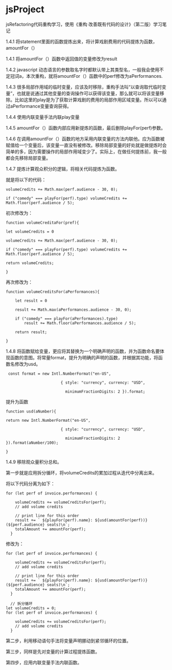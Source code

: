 # jsProject
jsRefactoring代码重构学习，使用《重构 改善既有代码的设计》（第二版）学习笔记

1.4.1 将statement里面的函数提炼出来，将计算戏剧费用的代码提炼为函数，amountFor（）

1.4.1 将amountFor（）函数中返回值的变量修改为result

1.4.2 javascript 动态语言的参数取名字时都默认带上其类型名，一般我会使用不定冠词a，本次重构，就将amountFor（）函数中的perf修改为aPerformances.

1.4.3 很多局部作用域的临时变量，应该及时移除，重构手法叫“以查询取代临时变量”，也就是说通过其他变量的查询操作可以获得该变量，那么就可以将该变量移除。比如这里的play是为了获取计算戏剧的费用的局部作用区域变量。所以可以通过aPerformance变量查询获得。

1.4.4 使用内联变量手法内联play变量

1.4.5 amountFor（）函数内部应用新提炼的函数，最后删除playFor(perf)参数。

1.4.6 在调用amountFor（）函数的地方采用内联变量的方法内联他。应为函数被赋值给一个变量后，该变量一直没有被修改。移除局部变量的好处就是做提炼时会简单的多，因为需要操作的局部作用域变少了。实际上，在做任何提炼前，我一般都会先移除局部变量。

1.4.7 提炼计算观众积分的逻辑，将相关代码提炼为函数。

就是将以下的代码：

```
volumeCredits += Math.max(perf.audience - 30, 0);

if ("comedy" === playFor(perf).type) volumeCredits += Math.floor(perf.audience / 5);
```

初次修改为：
```
function volumeCreditaFor(pref){

let volumeCredits = 0

volumeCredits += Math.max(perf.audience - 30, 0);

if ("comedy" === playFor(perf).type) volumeCredits += Math.floor(perf.audience / 5);

return volumeCredits;

}

```


再次修改为：
```
function volumeCreditsFor(aPerformances){

    let result = 0

    result += Math.max(aPerformances.audience - 30, 0);

    if ("comedy" === playFor(aPerformances).type) 
        result += Math.floor(aPerformances.audience / 5);

    return result;

}

```
1.4.8 将函数赋给变量，更应将其替换为一个明确声明的函数，并为函数命名要体现函数的意图。将常量format，提升为明确的声明的函数，并根据其功能，将函数名修改为usd。

```
 const format = new Intl.NumberFormat("en-US",
 
                        { style: "currency", currency: "USD",
                        
                          minimumFractionDigits: 2 }).format;
```

提升为函数

```
function usd(aNumber){

return new Intl.NumberFormat("en-US",

                        { style: "currency", currency: "USD",
                        
                          minimumFractionDigits: 2 }).format(aNumber/100);

}
```

1.4.9 移除观众量积分总和。

第一步就是应用拆分循环，将volumeCredits的累加过程从迭代中分离出来。

将以下代码分离为如下：
```
for (let perf of invoice.performances) { 
    
    volumeCredits += volumeCreditsFor(perf);
    // add volume credits

    // print line for this order
    result += ` ${playFor(perf).name}: ${usd(amountFor(perf))} (${perf.audience} seats)\n`;
    totalAmount += amountFor(perf);
  }

```

修改为：
```
for (let perf of invoice.performances) { 
    
    volumeCredits += volumeCreditsFor(perf);
    // add volume credits

    // print line for this order
    result += ` ${playFor(perf).name}: ${usd(amountFor(perf))} (${perf.audience} seats)\n`;
    totalAmount += amountFor(perf);
  }

  // 拆分循环
let volumeCredits = 0;
for (let perf of invoice.performances) { 
    
    volumeCredits += volumeCreditsFor(perf);
    // add volume credits
  }
```


第二步，利用移动语句手法将变量声明挪动到紧邻循环的位置。

第三步，同样是先对变量的计算过程提炼函数。
   
第四步，应用内联变量手法内联函数。